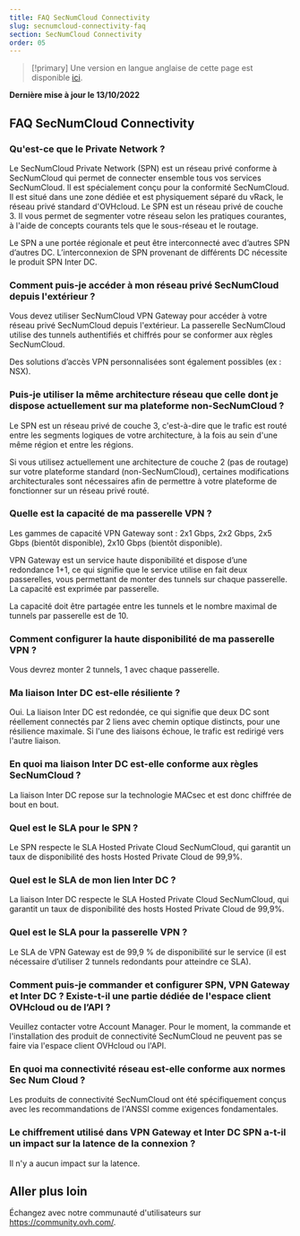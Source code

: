 ```yaml
---
title: FAQ SecNumCloud Connectivity
slug: secnumcloud-connectivity-faq
section: SecNumCloud Connectivity
order: 05
---
```


> [!primary]
> Une version en langue anglaise de cette page est disponible [ici](https://docs.ovh.com/gb/en/network-ip/secnumcloud-connectivity-faq/).
>

**Dernière mise à jour le 13/10/2022**

## FAQ SecNumCloud Connectivity

### Qu'est-ce que le Private Network ?

Le SecNumCloud Private Network (SPN) est un réseau privé conforme à SecNumCloud qui permet de connecter ensemble tous vos services SecNumCloud. Il est spécialement conçu pour la conformité SecNumCloud. Il est situé dans une zone dédiée et est physiquement séparé du vRack, le réseau privé standard d'OVHcloud. Le SPN est un réseau privé de couche 3. Il vous permet de segmenter votre réseau selon les pratiques courantes, à l'aide de concepts courants tels que le sous-réseau et le routage.

Le SPN a une portée régionale et peut être interconnecté avec d’autres SPN d’autres DC. L’interconnexion de SPN provenant de différents DC nécessite le produit SPN Inter DC.

### Comment puis-je accéder à mon réseau privé SecNumCloud depuis l'extérieur ?

Vous devez utiliser SecNumCloud VPN Gateway pour accéder à votre réseau privé SecNumCloud depuis l'extérieur. La passerelle SecNumCloud utilise des tunnels authentifiés et chiffrés pour se conformer aux règles SecNumCloud.

Des solutions d’accès VPN personnalisées sont également possibles (ex : NSX).

### Puis-je utiliser la même architecture réseau que celle dont je dispose actuellement sur ma plateforme non-SecNumCloud ?

Le SPN est un réseau privé de couche 3, c'est-à-dire que le trafic est routé entre les segments logiques de votre architecture, à la fois au sein d'une même région et entre les régions.

Si vous utilisez actuellement une architecture de couche 2 (pas de routage) sur votre plateforme standard (non-SecNumCloud), certaines modifications architecturales sont nécessaires afin de permettre à votre plateforme de fonctionner sur un réseau privé routé.

### Quelle est la capacité de ma passerelle VPN ?

Les gammes de capacité VPN Gateway sont : 2x1 Gbps, 2x2 Gbps, 2x5 Gbps (bientôt disponible), 2x10 Gbps (bientôt disponible).

VPN Gateway est un service haute disponibilité et dispose d’une redondance 1+1, ce qui signifie que le service utilise en fait deux passerelles, vous permettant de monter des tunnels sur chaque passerelle. La capacité est exprimée par passerelle.

La capacité doit être partagée entre les tunnels et le nombre maximal de tunnels par passerelle est de 10.

### Comment configurer la haute disponibilité de ma passerelle VPN ?

Vous devrez monter 2 tunnels, 1 avec chaque passerelle.

### Ma liaison Inter DC est-elle résiliente ?

Oui. La liaison Inter DC est redondée, ce qui signifie que deux DC sont réellement connectés par 2 liens avec chemin optique distincts, pour une résilience maximale. Si l'une des liaisons échoue, le trafic est redirigé vers l'autre liaison.

### En quoi ma liaison Inter DC est-elle conforme aux règles SecNumCloud ?

La liaison Inter DC repose sur la technologie MACsec et est donc chiffrée de bout en bout.

### Quel est le SLA pour le SPN ?

Le SPN respecte le SLA Hosted Private Cloud SecNumCloud, qui garantit un taux de disponibilité des hosts Hosted Private Cloud de 99,9%.

### Quel est le SLA de mon lien Inter DC ?

La liaison Inter DC respecte le SLA Hosted Private Cloud SecNumCloud, qui garantit un taux de disponibilité des hosts Hosted Private Cloud de 99,9%.

### Quel est le SLA pour la passerelle VPN ?

Le SLA de VPN Gateway est de 99,9 % de disponibilité sur le service (il est nécessaire d’utiliser 2 tunnels redondants pour atteindre ce SLA).

### Comment puis-je commander et configurer SPN, VPN Gateway et Inter DC ? Existe-t-il une partie dédiée de l'espace client OVHcloud ou de l’API ?

Veuillez contacter votre Account Manager. Pour le moment, la commande et l'installation des produit de connectivité SecNumCloud ne peuvent pas se faire via l'espace client OVHcloud ou l'API.

### En quoi ma connectivité réseau est-elle conforme aux normes Sec Num Cloud ?

Les produits de connectivité SecNumCloud ont été spécifiquement conçus avec les recommandations de l'ANSSI comme exigences fondamentales.

### Le chiffrement utilisé dans VPN Gateway et Inter DC SPN a-t-il un impact sur la latence de la connexion ?

Il n'y a aucun impact sur la latence.

## Aller plus loin

Échangez avec notre communauté d'utilisateurs sur <https://community.ovh.com/>.
